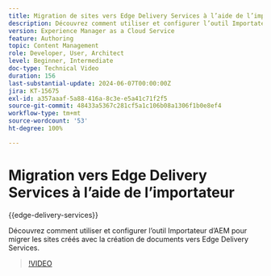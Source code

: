 ```yaml
---
title: Migration de sites vers Edge Delivery Services à l’aide de l’importateur
description: Découvrez comment utiliser et configurer l’outil Importateur d’AEM pour migrer des sites vers Edge Delivery Services.
version: Experience Manager as a Cloud Service
feature: Authoring
topic: Content Management
role: Developer, User, Architect
level: Beginner, Intermediate
doc-type: Technical Video
duration: 156
last-substantial-update: 2024-06-07T00:00:00Z
jira: KT-15675
exl-id: a357aaaf-5a88-416a-8c3e-e5a41c71f2f5
source-git-commit: 48433a5367c281cf5a1c106b08a1306f1b0e8ef4
workflow-type: tm+mt
source-wordcount: '53'
ht-degree: 100%

---
```


# Migration vers Edge Delivery Services à l’aide de l’importateur

{{edge-delivery-services}}

Découvrez comment utiliser et configurer l’outil Importateur d’AEM pour migrer les sites créés avec la création de documents vers Edge Delivery Services.

>[!VIDEO](https://video.tv.adobe.com/v/3429595/?learn=on)
